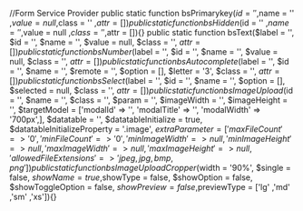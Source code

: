 //Form Service Provider
public static function bsPrimarykey($id = '' ,$name = '' ,$value = null ,$class = '' ,$attr = []){}
public static function bsHidden($id = '' ,$name = '' ,$value = null ,$class = '' ,$attr = []){}
public static function bsText($label = '', $id = '', $name =  '', $value = null, $class = '', $attr = []){}
public static function bsNumber($label = '', $id = '', $name =  '', $value = null, $class = '', $attr = []){}
public static function bsAutocomplete($label = '', $id = '', $name = '', $remote = '', $option = [], $letter = '3', $class  = '', $attr   = []){}
public static function bsSelect($label = '', $id = '', $name = '', $option = [], $selected = null, $class = '', $attr = []){}
public static function bsImageUpload($id = '', $name = '', $class = '', $param = '', $imageWidth = '', $imageHeight = '', $targetModel =  ['modalId' => '', 'modalTitle' => '', 'modalWidth' => '700px',], $datatable = '', $datatableInitialize = true, $datatableInitializeProperty = '.image', $extraParameter = ['maxFileCount' => '0', 'minFileCount' => '0', 'minImageWidth' => null, 'minImageHeight' => null, 'maxImageWidth' => null, 'maxImageHeight' => null, 'allowedFileExtensions' => 'jpeg,jpg,bmp,png']){}
public static function bsImageUploadCropper($width = '90%', $single = false, $showName = true ,$showType = false, $showOption = false, $showToggleOption = false, $showPreview = false ,$previewType = ['lg' ,'md' ,'sm' ,'xs']){}
